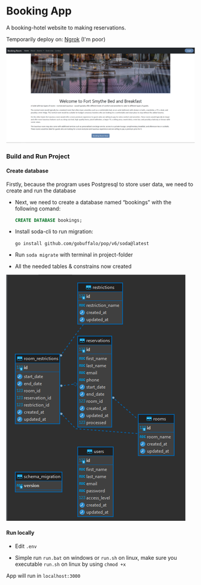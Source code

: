 
# Booking App

A booking-hotel website to making reservations.

Temporarily deploy on: [Ngrok](https://a6c4-1-54-211-82.ap.ngrok.io) (I'm poor)

![web](2image.png)

### Build and Run Project

#### Create database

Firstly, because the program uses Postgresql to store user data, we need to create and run the database

- Next, we need to create a database named “bookings" with the following comand:

  ```sql
  CREATE DATABASE bookings;
  ```

- Install soda-cli to run migration:

  `go install github.com/gobuffalo/pop/v6/soda@latest`

- Run `soda migrate` with terminal in project-folder

- All the needed tables & constrains now created

![db](image.png)

#### Run locally

- Edit `.env`

- Simple run `run.bat` on windows or `run.sh` on linux, make sure you executable `run.sh` on linux by using `chmod +x`

App will run in  `localhost:3000`
